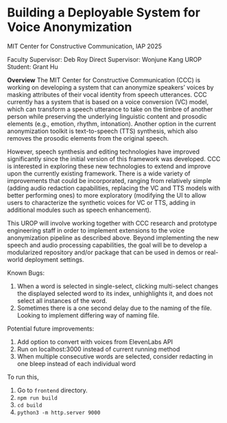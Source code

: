 # Building a Deployable System for Voice Anonymization
MIT Center for Constructive Communication, IAP 2025

Faculty Supervisor: Deb Roy
Direct Supervisor: Wonjune Kang
UROP Student: Grant Hu

**Overview**
The MIT Center for Constructive Communication (CCC) is working on developing a system that can anonymize speakers’ voices by masking attributes of their vocal identity from speech utterances. CCC currently has a system that is based on a voice conversion (VC) model, which can transform a speech utterance to take on the timbre of another person while preserving the underlying linguistic content and prosodic elements (e.g., emotion, rhythm, intonation). Another option in the current anonymization toolkit is text-to-speech (TTS) synthesis, which also removes the prosodic elements from the original speech.

However, speech synthesis and editing technologies have improved significantly since the initial version of this framework was developed. CCC is interested in exploring these new technologies to extend and improve upon the currently existing framework. There is a wide variety of improvements that could be incorporated, ranging from relatively simple (adding audio redaction capabilities, replacing the VC and TTS models with better performing ones) to more exploratory (modifying the UI to allow users to characterize the synthetic voices for VC or TTS, adding in additional modules such as speech enhancement).

This UROP will involve working together with CCC research and prototype engineering staff in order to implement extensions to the voice anonymization pipeline as described above. Beyond implementing the new speech and audio processing capabilities, the goal will be to develop a modularized repository and/or package that can be used in demos or real-world deployment settings.

Known Bugs:
1. When a word is selected in single-select, clicking multi-select changes the displayed selected word to its index, unhighlights it, and does not select all instances of the word.
2. Sometimes there is a one second delay due to the naming of the file. Looking to implement differing way of naming file.

Potential future improvements:
1. Add option to convert with voices from ElevenLabs API
2. Run on localhost:3000 instead of current running method
3. When multiple consecutive words are selected, consider redacting in one bleep instead of each individual word

To run this,
1. Go to ```frontend``` directory.
2. ```npm run build```
3. ```cd build```
4. ```python3 -m http.server 9000```

